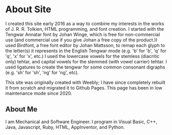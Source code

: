 # About Site

I created this site early 2016 as a way to combine my interests in the works of J. R. R. Tolkien, HTML programming, and font creation. I started with the Tengwar Annatar font by Johan Winge, which is free for non-commercial use (and commercial use if you give Johan a free copy of the product.)I used Birdfont, a free font editor by Johan Mattsson, to remap each glyph to the letter(s) it represents in the English Tengwar mode (e.g. 'b' for 'b', 'q' for 'q', 'x' for 'x', etc.) I used the lowercase vowels for the stemless (diacritic only) tehtar, and capital vowels for the stemmed (with vowel carrier) tehtar. I used ligatures to create the tengwar for some common consonant digraphs (e.g. 'sh' for 'sh', 'ng' for 'ng', etc).

This site was originally created with Weebly; I have since completely rebuilt it from scratch and migrated it to Github Pages. This page has been in low maintenance mode since 2020.

## About Me

I am Mechanical and Software Engineer. I program in Visual Basic, C++, Java, Javascript, Ruby, HTML, AppInventor,  and Python.
